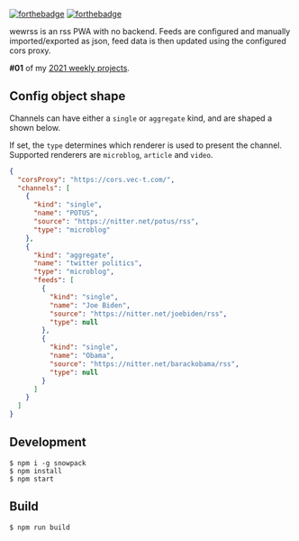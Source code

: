 [![forthebadge](https://forthebadge.com/images/badges/made-with-typescript.svg)](https://forthebadge.com)
[![forthebadge](https://forthebadge.com/images/badges/60-percent-of-the-time-works-every-time.svg)](https://forthebadge.com)

wewrss is an rss PWA with no backend. Feeds are configured and manually imported/exported as json, feed data is then updated using the configured cors proxy.

**#01** of my [2021 weekly projects](https://vec-t.com/weekly.html).

## Config object shape

Channels can have either a `single` or `aggregate` kind, and are shaped a shown below.

If set, the `type` determines which renderer is used to present the channel. Supported renderers are `microblog`, `article` and `video`.

```json
{
  "corsProxy": "https://cors.vec-t.com/",
  "channels": [
    {
      "kind": "single",
      "name": "POTUS",
      "source": "https://nitter.net/potus/rss",
      "type": "microblog"
    },
    {
      "kind": "aggregate",
      "name": "twitter politics",
      "type": "microblog",
      "feeds": [
        {
          "kind": "single",
          "name": "Joe Biden",
          "source": "https://nitter.net/joebiden/rss",
          "type": null
        },
        {
          "kind": "single",
          "name": "Obama",
          "source": "https://nitter.net/barackobama/rss",
          "type": null
        }
      ]
    }
  ]
}
```

## Development

```shell
$ npm i -g snowpack
$ npm install
$ npm start
```

## Build

```shell
$ npm run build
```
